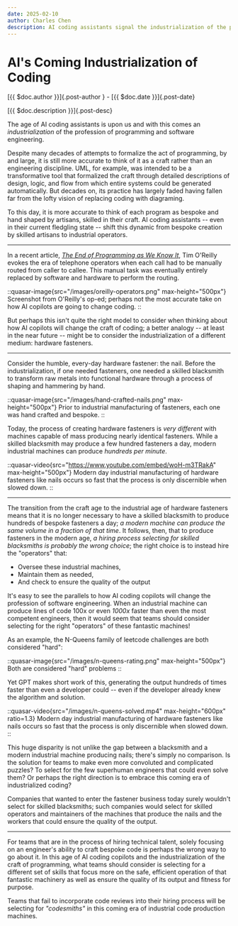```yaml
---
date: 2025-02-10
author: Charles Chen
description: AI coding assistants signal the industrialization of the programming profession where production of code changes from a bespoke craft to a high-output process; it's time to rethink the "operators" of the future.
---
```


# AI's Coming Industrialization of Coding

[{{ $doc.author }}]{.post-author } - [{{ $doc.date }}]{.post-date}

[{{ $doc.description }}]{.post-desc}

The age of AI coding assistants is upon us and with this comes an *industrialization* of the profession of programming and software engineering.

Despite many decades of attempts to formalize the act of programming, by and large, it is still more accurate to think of it as a craft rather than an engineering discipline.  UML, for example, was intended to be a transformative tool that formalized the craft through detailed descriptions of design, logic, and flow from which entire systems could be generated automatically.  But decades on, its practice has largely faded having fallen far from the lofty vision of replacing coding with diagraming.

To this day, it is more accurate to think of each program as bespoke and hand shaped by artisans, skilled in their craft.  AI coding assistants -- even in their current fledgling state -- shift this dynamic from bespoke creation by skilled artisans to industrial operators.

---

In a recent article, *[The End of Programming as We Know It](https://www.oreilly.com/radar/the-end-of-programming-as-we-know-it/)*, Tim O'Reilly evokes the era of telephone operators when each call had to be manually routed from caller to callee.  This manual task was eventually entirely replaced by software and hardware to perform the routing.

::quasar-image{src="/images/oreilly-operators.png" max-height="500px"}
Screenshot from O'Reilly's op-ed; perhaps not the most accurate take on how AI copilots are going to change coding.
::

But perhaps this isn't quite the right model to consider when thinking about how AI copilots will change the craft of coding; a better analogy -- at least in the near future -- might be to consider the industrialization of a different medium: hardware fasteners.

---

Consider the humble, every-day hardware fastener: the nail.  Before the industrialization, if one needed fasteners, one needed a skilled blacksmith to transform raw metals into functional hardware through a process of shaping and hammering by hand.

::quasar-image{src="/images/hand-crafted-nails.png" max-height="500px"}
Prior to industrial manufacturing of fasteners, each one was hand crafted and bespoke.
::

Today, the process of creating hardware fasteners is *very different* with machines capable of mass producing nearly identical fasteners. While a skilled blacksmith may produce a few hundred fasteners a day, modern industrial machines can produce *hundreds per minute*.

::quasar-video{src="https://www.youtube.com/embed/woH-m3TRakA" max-height="500px"}
Modern day industrial manufacturing of hardware fasteners like nails occurs so fast that the process is only discernible when slowed down.
::

---

The transition from the craft age to the industrial age of hardware fasteners means that it is no longer necessary to have a skilled blacksmith to produce hundreds of bespoke fasteners a day; *a modern machine can produce the same volume in a fraction of that time*.  It follows, then, that to produce fasteners in the modern age, *a hiring process selecting for skilled blacksmiths is probably the wrong choice*; the right choice is to instead hire the "operators" that:

- Oversee these industrial machines,
- Maintain them as needed,
- And check to ensure the quality of the output

It's easy to see the parallels to how AI coding copilots will change the profession of software engineering.  When an industrial machine can produce lines of code 100x or even *1000x* faster than even the most competent engineers, then it would seem that teams should consider selecting for the right "operators" of these fantastic machines!

As an example, the N-Queens family of leetcode challenges are both considered "hard":

::quasar-image{src="/images/n-queens-rating.png" max-height="500px"}
Both are considered "hard" problems
::

Yet GPT makes short work of this, generating the output hundreds of times faster than even a developer could -- even if the developer already knew the algorithm and solution.

::quasar-video{src="/images/n-queens-solved.mp4" max-height="600px" ratio=1.3}
Modern day industrial manufacturing of hardware fasteners like nails occurs so fast that the process is only discernible when slowed down.
::

This huge disparity is not unlike the gap between a blacksmith and a modern industrial machine producing nails; there's simply no comparison.  Is the solution for teams to make even more convoluted and complicated puzzles?  To select for the few superhuman engineers that could even solve them? Or perhaps the right direction is to embrace this coming era of industrialized coding?

Companies that wanted to enter the fastener business today surely wouldn't select for skilled blacksmiths; such companies would select for skilled operators and maintainers of the machines that produce the nails and the workers that could ensure the quality of the output.

---

For teams that are in the process of hiring technical talent, solely focusing on an engineer's ability to craft bespoke code is perhaps the wrong way to go about it.  In this age of AI coding copilots and the industrialization of the craft of programming, what teams should consider is selecting for a different set of skills that focus more on the safe, efficient operation of that fantastic machinery as well as ensure the quality of its output and fitness for purpose.

Teams that fail to incorporate code reviews into their hiring process will be selecting for *"codesmiths"* in this coming era of industrial code production machines.

